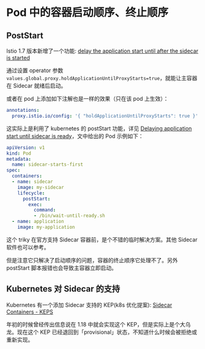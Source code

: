# Pod 中的容器启动顺序、终止顺序


## PostStart

Istio 1.7 版本新增了一个功能: [delay the application start until after the sidecar is started](https://istio.io/latest/news/releases/1.7.x/announcing-1.7/change-notes/#traffic-management)

通过设置 operator 参数 `values.global.proxy.holdApplicationUntilProxyStarts=true`，就能让主容器在 Sidecar 就绪后启动。

或者在 pod 上添加如下注解也是一样的效果（只在该 pod 上生效）：

```yaml
annotations:
  proxy.istio.io/config: '{ "holdApplicationUntilProxyStarts": true }'
```

这实际上是利用了 kubernetes 的 postStart 功能，详见 [Delaying application start until sidecar is ready](https://medium.com/@marko.luksa/delaying-application-start-until-sidecar-is-ready-2ec2d21a7b74)，文中给出的 Pod 示例如下：

```yaml
apiVersion: v1
kind: Pod
metadata:
  name: sidecar-starts-first
spec:
  containers:
  - name: sidecar
    image: my-sidecar
    lifecycle:
      postStart:
        exec:
          command:
          - /bin/wait-until-ready.sh
  - name: application
    image: my-application
```

这个 triky 在官方支持 Sidecar 容器前，是个不错的临时解决方案。其他 Sidecar 软件也可以参考。

但是注意它只解决了启动顺序的问题，容器的终止顺序它处理不了。另外 postStart 脚本报错也会导致主容器立即启动。



## Kubernetes 对 Sidecar 的支持

Kubernetes 有一个添加 Sidecar 支持的 KEP(k8s 优化提案): [Sidecar Containers - KEPS](https://github.com/kubernetes/enhancements/tree/master/keps/sig-node/753-sidecar-containers#implementation-history)

年初的时候曾经传出信息说在 1.18 中就会实现这个 KEP，但是实际上是个大乌龙。现在这个 KEP 已经退回到「provisional」状态，不知道什么时候会被拒绝或重新实现。

